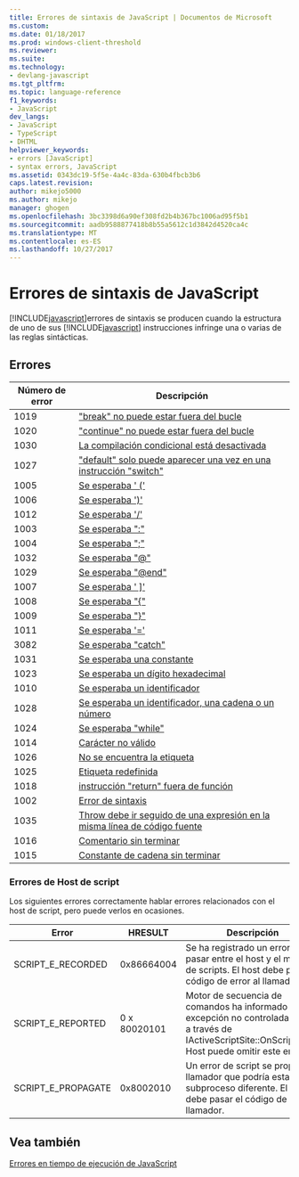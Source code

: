 ```yaml
---
title: Errores de sintaxis de JavaScript | Documentos de Microsoft
ms.custom: 
ms.date: 01/18/2017
ms.prod: windows-client-threshold
ms.reviewer: 
ms.suite: 
ms.technology:
- devlang-javascript
ms.tgt_pltfrm: 
ms.topic: language-reference
f1_keywords:
- JavaScript
dev_langs:
- JavaScript
- TypeScript
- DHTML
helpviewer_keywords:
- errors [JavaScript]
- syntax errors, JavaScript
ms.assetid: 0343dc19-5f5e-4a4c-83da-630b4fbcb3b6
caps.latest.revision: 
author: mikejo5000
ms.author: mikejo
manager: ghogen
ms.openlocfilehash: 3bc3398d6a90ef308fd2b4b367bc1006ad95f5b1
ms.sourcegitcommit: aadb9588877418b8b55a5612c1d3842d4520ca4c
ms.translationtype: MT
ms.contentlocale: es-ES
ms.lasthandoff: 10/27/2017
---
```

# <a name="javascript-syntax-errors"></a>Errores de sintaxis de JavaScript
[!INCLUDE[javascript](../../javascript/includes/javascript-md.md)]errores de sintaxis se producen cuando la estructura de uno de sus [!INCLUDE[javascript](../../javascript/includes/javascript-md.md)] instrucciones infringe una o varias de las reglas sintácticas.  
  
## <a name="errors"></a>Errores  
  
|Número de error|Descripción|  
|------------------|-----------------|  
|1019|["break" no puede estar fuera del bucle](../../javascript/misc/can-t-have-break-outside-of-loop.md)|  
|1020|["continue" no puede estar fuera del bucle](../../javascript/misc/can-t-have-continue-outside-of-loop.md)|  
|1030|[La compilación condicional está desactivada](../../javascript/misc/conditional-compilation-is-turned-off.md)|  
|1027|["default" solo puede aparecer una vez en una instrucción "switch"](../../javascript/misc/default-can-only-appear-once-in-a-switch-statement.md)|  
|1005|[Se esperaba ' ('](../../javascript/misc/expected-left-parenthesis-javascript.md)|  
|1006|[Se esperaba ')'](../../javascript/misc/expected-right-parenthesis-javascript.md)|  
|1012|[Se esperaba '/'](../../javascript/misc/expected-minus.md)|  
|1003|[Se esperaba ":"](../../javascript/misc/expected-colon.md)|  
|1004|[Se esperaba ";"](../../javascript/misc/expected-semicolon.md)|  
|1032|[Se esperaba "@"](../../javascript/misc/expected-at.md)|  
|1029|[Se esperaba "@end"](../../javascript/misc/expected-at-end.md)|  
|1007|[Se esperaba ' &#93;'](../../javascript/misc/expected-right-square-bracket.md)|  
|1008|[Se esperaba "{"](../../javascript/misc/expected-left-curly-brace.md)|  
|1009|[Se esperaba "}"](../../javascript/misc/expected-right-curly-brace.md)|  
|1011|[Se esperaba '='](../../javascript/misc/expected-equal-javascript.md)|  
|3082|[Se esperaba "catch"](../../javascript/misc/expected-catch.md)|  
|1031|[Se esperaba una constante](../../javascript/misc/expected-constant.md)|  
|1023|[Se esperaba un dígito hexadecimal](../../javascript/misc/expected-hexadecimal-digit.md)|  
|1010|[Se esperaba un identificador](../../javascript/misc/expected-identifier-javascript.md)|  
|1028|[Se esperaba un identificador, una cadena o un número](../../javascript/misc/expected-identifier-string-or-number.md)|  
|1024|[Se esperaba "while"](../../javascript/misc/expected-while.md)|  
|1014|[Carácter no válido](../../javascript/misc/invalid-character-javascript.md)|  
|1026|[No se encuentra la etiqueta](../../javascript/misc/label-not-found.md)|  
|1025|[Etiqueta redefinida](../../javascript/misc/label-redefined.md)|  
|1018|[instrucción "return" fuera de función](../../javascript/misc/return-statement-outside-of-function.md)|  
|1002|[Error de sintaxis](../../javascript/misc/syntax-error-javascript.md)|  
|1035|[Throw debe ir seguido de una expresión en la misma línea de código fuente](../../javascript/misc/throw-must-be-followed-by-an-expression-on-the-same-source-line.md)|  
|1016|[Comentario sin terminar](../../javascript/misc/unterminated-comment.md)|  
|1015|[Constante de cadena sin terminar](../../javascript/misc/unterminated-string-constant-javascript.md)|  
  
### <a name="script-host-errors"></a>Errores de Host de script  
 Los siguientes errores correctamente hablar errores relacionados con el host de script, pero puede verlos en ocasiones.  
  
|Error|HRESULT|Descripción|  
|-----------|-------------|-----------------|  
|SCRIPT_E_RECORDED|0x86664004|Se ha registrado un error para pasar entre el host y el motor de scripts. El host debe pasar el código de error al llamador.|  
|SCRIPT_E_REPORTED|0 x 80020101|Motor de secuencia de comandos ha informado de una excepción no controlada al host a través de IActiveScriptSite::OnScriptError. Host puede omitir este error.|  
|SCRIPT_E_PROPAGATE|0x8002010|Un error de script se propaga al llamador que podría estar en un subproceso diferente. El host debe pasar el código de error al llamador.|  
  
## <a name="see-also"></a>Vea también  
 [Errores en tiempo de ejecución de JavaScript](../../javascript/reference/javascript-run-time-errors.md)